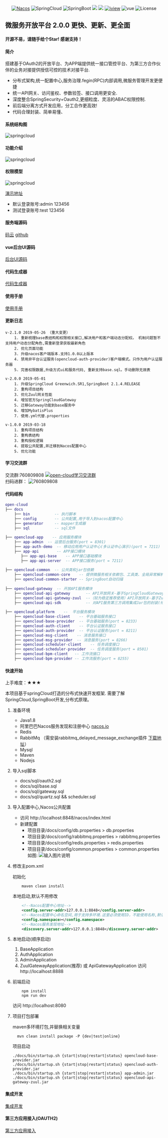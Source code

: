 <p align="center">
  <a target="_blank" href="https://nacos.io/en-us/"><img src="https://img.shields.io/badge/Nacos-0.2.1-blue.svg" alt="Nacos"></a>
  <a><img src="https://img.shields.io/badge/Spring%20Cloud-%20Greenwich.SR1-brightgreen.svg" alt="SpringCloud"></a>
  <a><img src="https://img.shields.io/badge/Spring%20Boot-2.1.4-brightgreen.svg" alt="SpringBoot"></a>
  <a><img src="https://img.shields.io/badge/Redis-orange.svg"></a>
  <a><img src="https://img.shields.io/badge/RabbitMq-orange.svg"></a>
  <a target="_blank" href="https://www.iviewui.com/docs/guide/install"><img src="https://img.shields.io/badge/iview-3.1.3-brightgreen.svg?style=flat-square" alt="iview"></a>
  <a><img src="https://img.shields.io/badge/vue-2.5.10-brightgreen.svg?style=flat-square" alt="vue"></a>
  <a><img src="https://img.shields.io/npm/l/express.svg" alt="License"></a>
</p>  

## 微服务开放平台 2.0.0 更快、更新、更全面
#### 开源不易，请随手给个Star! 感谢支持！

#### 简介
搭建基于OAuth2的开放平台、为APP端提供统一接口管控平台、为第三方合作伙伴的业务对接提供授信可控的技术对接平台.
+ 分布式架构,统一配置中心,服务治理.fegin(RPC)内部调用,微服务管理开发更便捷
+ 统一API网关、访问鉴权、参数验签、接口调用更安全.
+ 深度整合SpringSecurity+Oauth2,更细粒度、灵活的ABAC权限控制.
+ 前后端分离方式开发应用，分工合作更高效!
+ 代码合理封装、简单易懂、

#### 系统结构图

![springcloud](/docs/springcloud.jpg)  

#### 功能介绍
![springcloud](/docs/opencloud.png)  

#### 权限模型
![springcloud](/docs/mode.png)  

<a target="_blank" href="http://39.106.187.125/admin">演示地址</a>
+ 默认登录账号:admin 123456  
+ 测试登录账号:test 123456

#### 服务端源码
<a target="_blank" href="https://gitee.com/liuyadu">码云</a>  <a target="_blank" href="https://github.com/liuyadu/">github</a>  

#### vue后台UI源码
<a target="_blank" href="https://gitee.com/liuyadu/open-admin-ui">后台UI源码</a>

#### 代码生成器
<a target="_blank" href="https://gitee.com/liuyadu/generator.git">代码生成器</a>  

#### 使用手册
<a target="_blank" href="https://gitee.com/liuyadu/open-cloud/wikis/pages">使用手册</a>  
        
#### 更新日志
    v-2.1.0 2019-05-26 （重大变更）
        1. 重新梳理base表结构和权限相关接口,解决用户和客户端动态分配权。 机制问题暂不支持用户动态分配角色,需重新登录获取最新角色
        2. 优化页面功能
        3. 升级nacos客户端版本.支持1.0.0以上版本
        4. 禁用非平台认证服务(opencloud-auth-provider)客户端模式。只作为用户认证服务器 
        5. 完善权限数据,升级方式ui和服务代码, 重新支持base.sql。手动删除无效表
        
    v-2.0.0 2019-05-01
        1. 升级SpringCloud Greenwich.SR1,SpringBoot 2.1.4.RELEASE
        2. 重构项目结构
        3. 优化Zuul网关性能
        4. 增加官方SpringCloudGateway
        5. 迁移Gateway功能到base服务中
        6. 增加MybatisPlus
        7. 使用.yml代替.properties
        
    v-1.0.0 2019-03-18
        1. 重构项目结构
        2. 重构表结构
        3. 重构授权逻辑
        4. 提取公共配置,并迁移到Nacos配置中心
        5. 优化功能

#### 学习交流群 
交流群:760809808  <a target="_blank" href="//shang.qq.com/wpa/qunwpa?idkey=b45f53bc72df5935af588df50a0f651285020356d1daa05f90ee3fb95a0607c9"><img  border="0" src="http://pub.idqqimg.com/wpa/images/group.png" alt="open-cloud学习交流群" title="open-cloud学习交流群"></a>  
扫码进群： ![760809808](/docs/1548831206525.png)  

#### 代码结构
``` lua
open-cloud
├── docs
    ├── bin           -- 执行脚本  
    ├── config        -- 公共配置,用于导入到nacos配置中心   
    ├── generator     -- mapper生成器  
    ├── sql           -- sql文件
    
├── opencloud-app    -- 应用服务模块
    ├── app-admin  -- 运营后台服务(port = 8301)  
    ├── app-auth-demo  -- 移动应用用户认证中心(多认证中心演示)(port = 7211)  
    ├── app-api        -- APP接口模块 
       ├── app-api-base    -- APP接口基础模块
       ├── app-api-server  -- APP接口服务(port = 7211)
     
├── opencloud-common  -- 公共类和jar包依赖
    ├── opencloud-common-core    -- 提供微服务相关依赖包、工具类、全局异常解析等...
    ├── opencloud-common-starter -- SpringBoot自动扫描
       
├── opencloud-gateway  -- 开放API服务模块
    ├── opencloud-api-gateway       -- API开放网关-基于SpringCloudGateway-(port = 8888)  
    ├── opencloud-api-gateway-zuul  --（较为稳定推荐使用）API开放网关-基于Zuul-(port = 8888)  
    ├── opencloud-api-sdk           -- 对API服务第三方调用集成Jar包的封装(待完善)  
     
├── opencloud-platform    --  平台服务模块
    ├── opencloud-base-client    -- 平台基础服务接口
    ├── opencloud-base-provider  -- 平台基础服务(port = 8233)  
    ├── opencloud-auth-client    -- 平台认证服务接口
    ├── opencloud-auth-provider  -- 平台认证服务(port = 8211)  
    ├── opencloud-msg-client    -- 消息服务接口
    ├── opencloud-msg-provider  -- 消息服务(port = 8266) 
    ├── opencloud-scheduler-client    -- 任务调度接口
    ├── opencloud-scheduler-provider  -- 任务调度服务(port = 8501)
    ├── opencloud-bpm-client   -- 工作流接口
    ├── opencloud-bpm-provider -- 工作流服务(port = 8255)
```

#### 快速开始
上手难度：★★★

本项目基于springCloud打造的分布式快速开发框架. 需要了解SpringCloud,SpringBoot开发,分布式原理。

1. 准备环境
    + Java1.8
    + 阿里巴巴Nacos服务发现和注册中心 <a href="https://nacos.io/zh-cn/">nacos.io</a>
    + Redis
    + RabbitMq （需安装rabbitmq_delayed_message_exchange插件 <a href="https://www.rabbitmq.com/community-plugins.html" target="_blank">下载地址</a>）
    + Mysql
    + Maven
    + Nodejs
   
2. 导入sql脚本
    + docs/sql/oauth2.sql
    + docs/sql/base.sql
    + docs/sql/gateway.sql
    + docs/sql/quartz.sql && scheduler.sql
    
3. 导入配置中心,Nacos公共配置 
    + 访问 http://localhost:8848/nacos/index.html 
    + 新建配置 
        + 项目目录/docs/config/db.properties >  db.properties
        + 项目目录/docs/config/rabbitmq.properties > rabbitmq.properties
        + 项目目录/docs/config/redis.properties > redis.properties
        + 项目目录/docs/config/common.properties  > common.properties  
     如图:
     ![输入图片说明](https://gitee.com/uploads/images/2019/0425/231436_fce24434_791541.png "nacos.png")
4. 修改主pom.xml  

    初始化
    ``` bush
        maven clean install
    ```
    本地启动,默认不用修改
    ``` xml
        <!--Nacos配置中心地址-->
        <config.server-addr>127.0.0.1:8848</config.server-addr>
        <!--Nacos配置中心命名空间,用于支持多环境.这里必须使用ID，不能使用名称,默认为空-->
        <config.namespace></config.namespace>
        <!--Nacos服务发现地址-->
        <discovery.server-addr>127.0.0.1:8848</discovery.server-addr>
    ```
    
5. 本地启动(顺序启动)
     1. BaseApplication
     2. AuthApplication
     3. AdminApplication
     4. ZuulGatewayApplication(推荐) 或 ApiGatewayApplication 
     访问 http://localhost:8888
     
6. 前端启动
    ```bush
        npm install 
        npm run dev
    ``` 
    访问 http://localhost:8080
    
7. 项目打包部署  

     maven多环境打包,并替换相关变量
   ```bush
     mvn clean install package -P {dev|test|online}
   ```
    项目启动
    ```bush
    ./docs/bin/startup.sh {start|stop|restart|status} opencloud-base-provider.jar
    ./docs/bin/startup.sh {start|stop|restart|status} opencloud-auth-provider.jar
    ./docs/bin/startup.sh {start|stop|restart|status} app-admin.jar
    ./docs/bin/startup.sh {start|stop|restart|status} opencloud-api-gateway-zuul.jar
    ```
    
#### 集成开发 
<a target="_blank" href="https://gitee.com/liuyadu/open-cloud/wikis/pages?sort_id=1396933&doc_id=256893">集成开发</a>

#### 第三方应用接入(OAUTH2)
<a target="_blank" href="https://gitee.com/liuyadu/open-cloud/wikis/pages?sort_id=1396294&doc_id=256893">第三方应用接入</a>
